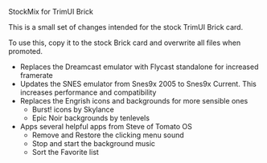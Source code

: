StockMix for TrimUI Brick

This is a small set of changes intended for the stock TrimUI Brick card.

To use this, copy it to the stock Brick card and overwrite all files when promoted.

- Replaces the Dreamcast emulator with Flycast standalone for increased framerate
- Updates the SNES emulator from Snes9x 2005 to Snes9x Current. This increases performance and compatibility
- Replaces the Engrish icons and backgrounds for more sensible ones
	- Burst! icons by Skylance
	- Epic Noir backgrounds by tenlevels
- Apps several helpful apps from Steve of Tomato OS
	- Remove and Restore the clicking menu sound
	- Stop and start the background music
	- Sort the Favorite list
